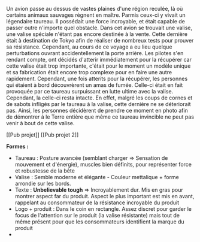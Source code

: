 Un avion passe au dessus de vastes plaines d'une région reculée, là où certains animaux sauvages règnent en maître. Parmis ceux-ci y vivait un légendaire taureau. Il possédait une force incroyable, et était capable de passer outre n'importe quel obstacle. Dans cet avion se trouvait une valise, une valise spéciale n'étant pas encore destinée à la vente. Cette dernière était à destination de Tokyo afin de réaliser de nombreux tests pour prouver sa résistance. Cependant, au cours de ce voyage a eu lieu quelque perturbations ouvrant accidentellement la porte arrière. 
Les pilotes s'en rendant compte, ont décidés d'atterir immédiatement pour la récupérer car cette valise était trop importante, c'était pour le moment un modèle unique et sa fabrication était encore trop complexe pour en faire une autre rapidement. Cependant, une fois atterits pour la récupérer, les personnes qui étaient à bord découvrèrent un amas de fumée. Celle-ci était en fait provoquée par ce taureau surpuissant en lutte ultime avec la valise. Cependant, la celle-ci resta intacte. En effet, malgré les coups de cornes et de sabots infligés par le taureau à la valise, cette dernière ne se déteriorait pas.
Ainsi, les personnes décidèrent de prendre ce moment en photo afin de démontrer à le Terre entière que même ce taureau invincible ne peut pas venir à bout de cette valise.




[[Pub projet]]
[[Pub projet 2]]

**Formes :**
- Taureau : Posture avancée (semblant charger ⇒ Sensation de mouvement et d'énergie), muscles bien définits, pour représenter force et robustesse de la bête
- Valise : Semble moderne et élégante - Couleur mettalique + forme arrondie sur les bords.
- Texte : **Unbelievable tough** ⇒ Incroyablement dur. Mis en gras pour montrer aspect far du produit. Aspect le plus important est mis en avant, rappelant au consommateur de la résistance incroyable du produit
- Logo + produit : Dans le coin en rectangle. Assez discret pour garder le focus de l'attention sur le produit (la valise résistante) mais tout de même présent pour que les consommateurs identifient la marque du produit
- 
